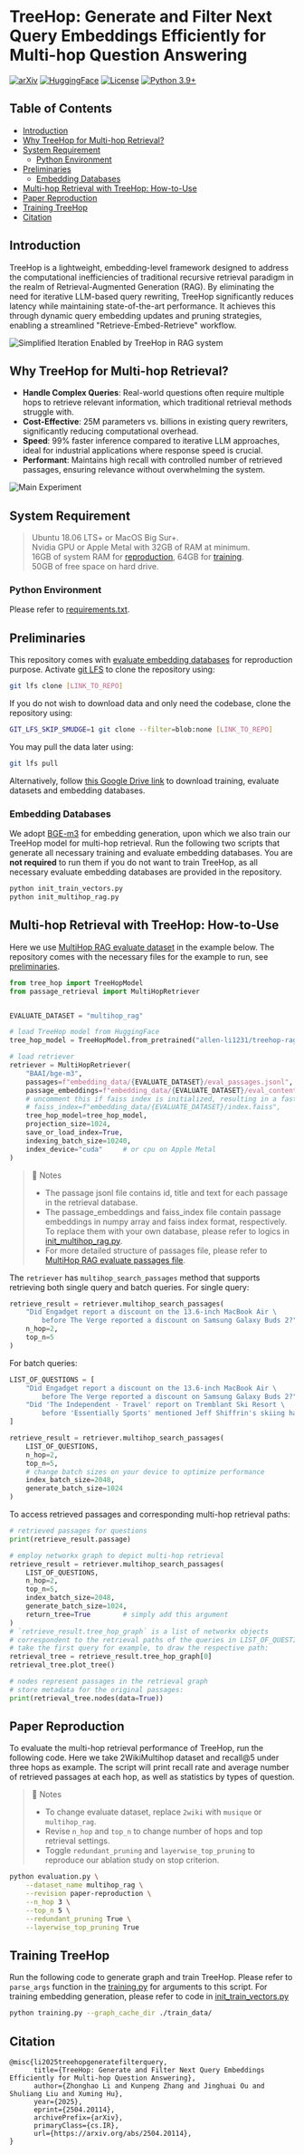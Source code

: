 # TreeHop: Generate and Filter Next Query Embeddings Efficiently for Multi-hop Question Answering


[![arXiv](https://img.shields.io/badge/arXiv-2504.20114-b31b1b.svg?style=flat)](https://arxiv.org/abs/2504.20114)
[![HuggingFace](https://img.shields.io/badge/HuggingFace-Model-blue.svg)](https://huggingface.co/allen-li1231/treehop-rag)
[![License](https://img.shields.io/badge/License-MIT-blue.svg)](https://img.shields.io/badge/license-MIT-blue)
[![Python 3.9+](https://img.shields.io/badge/Python-3.9+-green.svg)](https://www.python.org/downloads/)


## Table of Contents
- [Introduction](#introduction)
- [Why TreeHop for Multi-hop Retrieval?](#why-treehop-for-multi-hop-retrieval)
- [System Requirement](#system-requirement)
  - [Python Environment](#python-environment)
- [Preliminaries](#preliminaries)
  - [Embedding Databases](#embedding-databases)
- [Multi-hop Retrieval with TreeHop: How-to-Use](#multi-hop-retrieval-with-treehop-how-to-use)
- [Paper Reproduction](#paper-reproduction)
- [Training TreeHop](#training-treehop)
- [Citation](#citation)



## Introduction
TreeHop is a lightweight, embedding-level framework designed to address the computational inefficiencies of traditional recursive retrieval paradigm in the realm of Retrieval-Augmented Generation (RAG). By eliminating the need for iterative LLM-based query rewriting, TreeHop significantly reduces latency while maintaining state-of-the-art performance. It achieves this through dynamic query embedding updates and pruning strategies, enabling a streamlined "Retrieve-Embed-Retrieve" workflow. 

![Simplified Iteration Enabled by TreeHop in RAG system](pics/TreeHop_iteration.png)

## Why TreeHop for Multi-hop Retrieval?
- **Handle Complex Queries**: Real-world questions often require multiple hops to retrieve relevant information, which traditional retrieval methods struggle with.
- **Cost-Effective**: 25M parameters vs. billions in existing query rewriters, significantly reducing computational overhead.
- **Speed**: 99% faster inference compared to iterative LLM approaches, ideal for industrial applications where response speed is crucial.
- **Performant**: Maintains high recall with controlled number of retrieved passages, ensuring relevance without overwhelming the system.

![Main Experiment](pics/main_experiment.png)


## System Requirement
> Ubuntu 18.06 LTS+ or MacOS Big Sur+. \
> Nvidia GPU or Apple Metal with 32GB of RAM at minimum. \
> 16GB of system RAM for [reproduction](#paper-reproduction), 64GB for [training](#train-treehop). \
> 50GB of free space on hard drive.

### Python Environment
Please refer to [requirements.txt](/requirements.txt).


## Preliminaries
This repository comes with [evaluate embedding databases](./embedding_data/) for reproduction purpose. Activate [git LFS](https://docs.github.com/en/repositories/working-with-files/managing-large-files/installing-git-large-file-storage) to clone the repository using:
```sh
git lfs clone [LINK_TO_REPO]
```

If you do not wish to download data and only need the codebase, clone the repository using:
```sh
GIT_LFS_SKIP_SMUDGE=1 git clone --filter=blob:none [LINK_TO_REPO]
```

You may pull the data later using:
```sh
git lfs pull
```

Alternatively, follow [this Google Drive link](https://drive.google.com/drive/folders/1xW6uTl1WfqpcAdSVymf3EVjyAnjE9Lbh) to download training, evaluate datasets and embedding databases.

### Embedding Databases
We adopt [BGE-m3](https://arxiv.org/abs/2402.03216) for embedding generation, upon which we also train our TreeHop model for multi-hop retrieval.
Run the following two scripts that generate all necessary training and evaluate embedding databases.
You are **not required** to run them if you do not want to train TreeHop, as all necessary evaluate embedding databases are provided in the repository.

```sh
python init_train_vectors.py
python init_multihop_rag.py
```


## Multi-hop Retrieval with TreeHop: How-to-Use
Here we use [MultiHop RAG evaluate dataset](https://arxiv.org/abs/2401.15391) in the example below.
The repository comes with the necessary files for the example to run, see [preliminaries](#preliminaries).

```python
from tree_hop import TreeHopModel
from passage_retrieval import MultiHopRetriever


EVALUATE_DATASET = "multihop_rag"

# load TreeHop model from HuggingFace
tree_hop_model = TreeHopModel.from_pretrained("allen-li1231/treehop-rag")

# load retriever
retriever = MultiHopRetriever(
    "BAAI/bge-m3",
    passages=f"embedding_data/{EVALUATE_DATASET}/eval_passages.jsonl",
    passage_embeddings=f"embedding_data/{EVALUATE_DATASET}/eval_content_dense.npy",
    # uncomment this if faiss index is initialized, resulting in a faster loading
    # faiss_index=f"embedding_data/{EVALUATE_DATASET}/index.faiss",
    tree_hop_model=tree_hop_model,
    projection_size=1024,
    save_or_load_index=True,
    indexing_batch_size=10240,
    index_device="cuda"     # or cpu on Apple Metal
)
```
> :bell: Notes
> * The passage jsonl file contains id, title and text for each passage in the retrieval database.
> * The passage_embeddings and faiss_index file contain passage embeddings in numpy array and faiss index format, respectively. To replace them with your own database, please refer to logics in [init_multihop_rag.py](init_multihop_rag.py).
> * For more detailed structure of passages file, please refer to [MultiHop RAG evaluate passages file](embedding_data/multihop_rag/eval_passages.jsonl).

The `retriever` has `multihop_search_passages` method that supports retrieving both single query and batch queries.
For single query:
```python
retrieve_result = retriever.multihop_search_passages(
    "Did Engadget report a discount on the 13.6-inch MacBook Air \
        before The Verge reported a discount on Samsung Galaxy Buds 2?",
    n_hop=2,
    top_n=5
)
```

For batch queries:
```python
LIST_OF_QUESTIONS = [
    "Did Engadget report a discount on the 13.6-inch MacBook Air \
        before The Verge reported a discount on Samsung Galaxy Buds 2?",
    "Did 'The Independent - Travel' report on Tremblant Ski Resort \
        before 'Essentially Sports' mentioned Jeff Shiffrin's skiing habits?"
]

retrieve_result = retriever.multihop_search_passages(
    LIST_OF_QUESTIONS,
    n_hop=2,
    top_n=5,
    # change batch sizes on your device to optimize performance
    index_batch_size=2048,
    generate_batch_size=1024
)
```

To access retrieved passages and corresponding multi-hop retrieval paths:
```python
# retrieved passages for questions
print(retrieve_result.passage)

# employ networkx graph to depict multi-hop retrieval
retrieve_result = retriever.multihop_search_passages(
    LIST_OF_QUESTIONS,
    n_hop=2,
    top_n=5,
    index_batch_size=2048,
    generate_batch_size=1024,
    return_tree=True        # simply add this argument
)
# `retrieve_result.tree_hop_graph` is a list of networkx objects
# correspondent to the retrieval paths of the queries in LIST_OF_QUESTIONS.
# take the first query for example, to draw the respective path:
retrieval_tree = retrieve_result.tree_hop_graph[0]
retrieval_tree.plot_tree()

# nodes represent passages in the retrieval graph
# store metadata for the original passages:
print(retrieval_tree.nodes(data=True))
```


## Paper Reproduction
To evaluate the multi-hop retrieval performance of TreeHop, run the following code. Here we take 2WikiMultihop dataset and recall@5 under three hops as example.
The script will print recall rate and average number of retrieved passages at each hop, as well as statistics by types of question.

> :bell: Notes
> * To change evaluate dataset, replace `2wiki` with `musique` or `multihop_rag`.
> * Revise `n_hop` and `top_n` to change number of hops and top retrieval settings. 
> * Toggle `redundant_pruning` and `layerwise_top_pruning` to reproduce our ablation study on stop criterion.

```sh
python evaluation.py \
    --dataset_name multihop_rag \
    --revision paper-reproduction \
    --n_hop 3 \
    --top_n 5 \
    --redundant_pruning True \
    --layerwise_top_pruning True
```


## Training TreeHop
Run the following code to generate graph and train TreeHop. Please refer to `parse_args` function in the [training.py](./training.py) for arguments to this script.
For training embedding generation, please refer to code in [init_train_vectors.py](./init_train_vectors.py)
```sh
python training.py --graph_cache_dir ./train_data/
```


## Citation
```cite
@misc{li2025treehopgeneratefilterquery,
      title={TreeHop: Generate and Filter Next Query Embeddings Efficiently for Multi-hop Question Answering}, 
      author={Zhonghao Li and Kunpeng Zhang and Jinghuai Ou and Shuliang Liu and Xuming Hu},
      year={2025},
      eprint={2504.20114},
      archivePrefix={arXiv},
      primaryClass={cs.IR},
      url={https://arxiv.org/abs/2504.20114}, 
}
```
